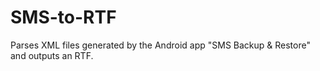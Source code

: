 SMS-to-RTF
==========

Parses XML files generated by the Android app "SMS Backup & Restore" and outputs an RTF.
